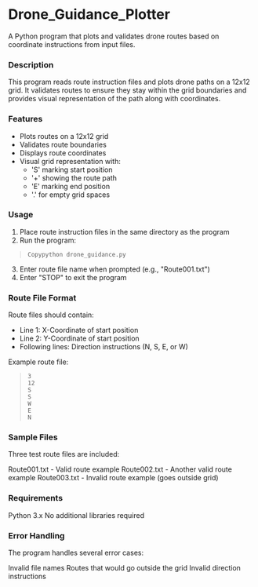 # Drone_Guidance_Plotter

A Python program that plots and validates drone routes based on coordinate instructions from input files.

### Description
This program reads route instruction files and plots drone paths on a 12x12 grid. It validates routes to ensure they stay within the grid boundaries and provides visual representation of the path along with coordinates.

### Features

- Plots routes on a 12x12 grid
- Validates route boundaries
- Displays route coordinates
- Visual grid representation with:
  - 'S' marking start position
  - '+' showing the route path
  - 'E' marking end position
  - '.' for empty grid spaces



### Usage

  1.   Place route instruction files in the same directory as the program
  2.   Run the program:
>     Copypython drone_guidance.py

  
  3.    Enter route file name when prompted (e.g., "Route001.txt")
  4.    Enter "STOP" to exit the program

### Route File Format

Route files should contain:

- Line 1: X-Coordinate of start position
- Line 2: Y-Coordinate of start position
- Following lines: Direction instructions (N, S, E, or W)

Example route file:

>     3
>     12
>     S
>     S
>     W
>     E
>     N


### Sample Files
Three test route files are included:

Route001.txt - Valid route example
Route002.txt - Another valid route example
Route003.txt - Invalid route example (goes outside grid)

### Requirements

Python 3.x
No additional libraries required

### Error Handling
The program handles several error cases:

Invalid file names
Routes that would go outside the grid
Invalid direction instructions
